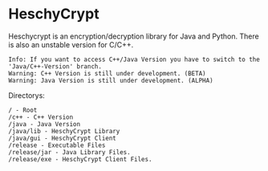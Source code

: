# HeschyCrypt
Heschycrypt is an encryption/decryption library for Java and Python. There is also an unstable version for C/C++.

```
Info: If you want to access C++/Java Version you have to switch to the 'Java/C++-Version' branch.
Warning: C++ Version is still under development. (BETA)
Warning: Java Version is still under development. (ALPHA)
```

Directorys:
```
/ - Root
/c++ - C++ Version
/java - Java Version
/java/lib - HeschyCrypt Library
/java/gui - HeschyCrypt Client
/release - Executable Files
/release/jar - Java Library Files.
/release/exe - HeschyCrypt Client Files.
```
